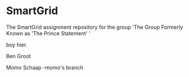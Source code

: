 # SmartGrid
The SmartGrid assignment repository for the group 'The Group Formerly Known as 'The Prince Statement' '

boy hier.

Ben Groot

Momo Schaap
-momo's branch
